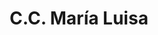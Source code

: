 ---
title: "C.C. María Luisa"
url: /ciudad-guayana-puerto-ordaz/c-c-maria-luisa/
shop: centro comercial
---